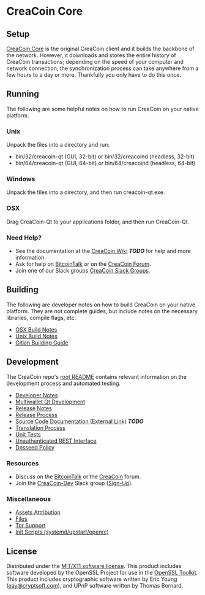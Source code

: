 CreaCoin Core
=====================

Setup
---------------------
[CreaCoin Core](http://creacoin.com/wallet) is the original CreaCoin client and it builds the backbone of the network. However, it downloads and stores the entire history of CreaCoin transactions; depending on the speed of your computer and network connection, the synchronization process can take anywhere from a few hours to a day or more. Thankfully you only have to do this once.

Running
---------------------
The following are some helpful notes on how to run CreaCoin on your native platform.

### Unix

Unpack the files into a directory and run:

- bin/32/creacoin-qt (GUI, 32-bit) or bin/32/creacoind (headless, 32-bit)
- bin/64/creacoin-qt (GUI, 64-bit) or bin/64/creacoind (headless, 64-bit)

### Windows

Unpack the files into a directory, and then run creacoin-qt.exe.

### OSX

Drag CreaCoin-Qt to your applications folder, and then run CreaCoin-Qt.

### Need Help?

* See the documentation at the [CreaCoin Wiki](https://en.bitcoin.it/wiki/Main_Page) ***TODO***
for help and more information.
* Ask for help on [BitcoinTalk](https://bitcointalk.org/index.php?topic=1262920.0) or on the [CreaCoin Forum](http://forum.creacoin.com/).
* Join one of our Slack groups [CreaCoin Slack Groups](https://creacoin.com/slack-logins/).

Building
---------------------
The following are developer notes on how to build CreaCoin on your native platform. They are not complete guides, but include notes on the necessary libraries, compile flags, etc.

- [OSX Build Notes](build-osx.md)
- [Unix Build Notes](build-unix.md)
- [Gitian Building Guide](gitian-building.md)

Development
---------------------
The CreaCoin repo's [root README](https://github.com/CreaCoin-Project/CreaCoin/blob/master/README.md) contains relevant information on the development process and automated testing.

- [Developer Notes](developer-notes.md)
- [Multiwallet Qt Development](multiwallet-qt.md)
- [Release Notes](release-notes.md)
- [Release Process](release-process.md)
- [Source Code Documentation (External Link)](https://dev.visucore.com/bitcoin/doxygen/) ***TODO***
- [Translation Process](translation_process.md)
- [Unit Tests](unit-tests.md)
- [Unauthenticated REST Interface](REST-interface.md)
- [Dnsseed Policy](dnsseed-policy.md)

### Resources

* Discuss on the [BitcoinTalk](https://bitcointalk.org/index.php?topic=1262920.0) or the [CreaCoin](http://forum.creacoin.com/) forum.
* Join the [CreaCoin-Dev](https://creacoin-dev.slack.com/) Slack group ([Sign-Up](https://creacoin-dev.herokuapp.com/)).

### Miscellaneous
- [Assets Attribution](assets-attribution.md)
- [Files](files.md)
- [Tor Support](tor.md)
- [Init Scripts (systemd/upstart/openrc)](init.md)

License
---------------------
Distributed under the [MIT/X11 software license](http://www.opensource.org/licenses/mit-license.php).
This product includes software developed by the OpenSSL Project for use in the [OpenSSL Toolkit](https://www.openssl.org/). This product includes
cryptographic software written by Eric Young ([eay@cryptsoft.com](mailto:eay@cryptsoft.com)), and UPnP software written by Thomas Bernard.
